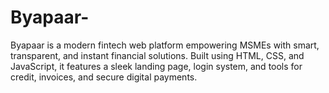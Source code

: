 # Byapaar-
Byapaar is a modern fintech web platform empowering MSMEs with smart, transparent, and instant financial solutions. Built using HTML, CSS, and JavaScript, it features a sleek landing page, login system, and tools for credit, invoices, and secure digital payments.
